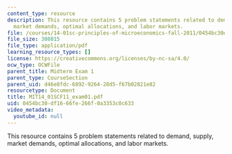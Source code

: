 ```yaml
---
content_type: resource
description: This resource contains 5 problem statements related to demand, supply,
  market demands, optimal allocations, and labor markets.
file: /courses/14-01sc-principles-of-microeconomics-fall-2011/0454bc30df1666fe266f0a3353c0c633_MIT14_01SCF11_exam01.pdf
file_size: 308015
file_type: application/pdf
learning_resource_types: []
license: https://creativecommons.org/licenses/by-nc-sa/4.0/
ocw_type: OCWFile
parent_title: Midterm Exam 1
parent_type: CourseSection
parent_uid: d46e8fdc-6892-9264-28d5-f67b02821e82
resourcetype: Document
title: MIT14_01SCF11_exam01.pdf
uid: 0454bc30-df16-66fe-266f-0a3353c0c633
video_metadata:
  youtube_id: null
---
```

This resource contains 5 problem statements related to demand, supply, market demands, optimal allocations, and labor markets.